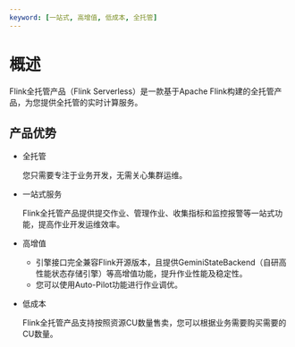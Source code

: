 ```yaml
---
keyword: [一站式, 高增值, 低成本, 全托管]
---
```


# 概述

Flink全托管产品（Flink Serverless）是一款基于Apache Flink构建的全托管产品，为您提供全托管的实时计算服务。

## 产品优势

-   全托管

    您只需要专注于业务开发，无需关心集群运维。

-   一站式服务

    Flink全托管产品提供提交作业、管理作业、收集指标和监控报警等一站式功能，提高作业开发运维效率。

-   高增值
    -   引擎接口完全兼容Flink开源版本，且提供GeminiStateBackend（自研高性能状态存储引擎）等高增值功能，提升作业性能及稳定性。
    -   您可以使用Auto-Pilot功能进行作业调优。
-   低成本

    Flink全托管产品支持按照资源CU数量售卖，您可以根据业务需要购买需要的CU数量。


